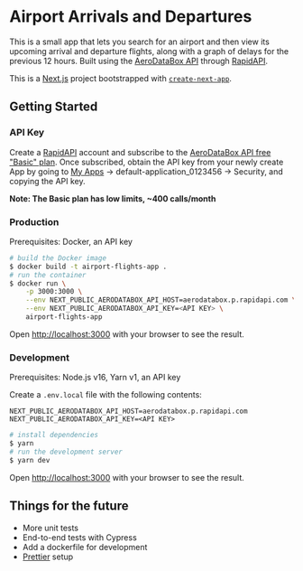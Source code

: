# Airport Arrivals and Departures

This is a small app that lets you search for an airport and then view its upcoming arrival and departure flights, along with a graph of delays for the previous 12 hours. Built using the [AeroDataBox API](https://doc.aerodatabox.com/) through [RapidAPI](https://rapidapi.com/aedbx-aedbx/api/aerodatabox/).

This is a [Next.js](https://nextjs.org/) project bootstrapped with [`create-next-app`](https://github.com/vercel/next.js/tree/canary/packages/create-next-app).

## Getting Started

### API Key

Create a [RapidAPI](https://rapidapi.com/hub) account and subscribe to the [AeroDataBox API free "Basic" plan](https://rapidapi.com/aedbx-aedbx/api/aerodatabox/pricing). Once subscribed, obtain the API key from your newly create App by going to [My Apps](https://rapidapi.com/developer/apps) -> default-application_0123456 -> Security, and copying the API key.

**Note: The Basic plan has low limits, ~400 calls/month**

### Production

Prerequisites: Docker, an API key

```bash
# build the Docker image
$ docker build -t airport-flights-app .
# run the container
$ docker run \
    -p 3000:3000 \
    --env NEXT_PUBLIC_AERODATABOX_API_HOST=aerodatabox.p.rapidapi.com \
    --env NEXT_PUBLIC_AERODATABOX_API_KEY=<API KEY> \
    airport-flights-app
```

Open [http://localhost:3000](http://localhost:3000) with your browser to see the result.

### Development

Prerequisites: Node.js v16, Yarn v1, an API key

Create a `.env.local` file with the following contents:

```
NEXT_PUBLIC_AERODATABOX_API_HOST=aerodatabox.p.rapidapi.com
NEXT_PUBLIC_AERODATABOX_API_KEY=<API KEY>
```

```bash
# install dependencies
$ yarn
# run the development server
$ yarn dev
```

Open [http://localhost:3000](http://localhost:3000) with your browser to see the result.


## Things for the future

- More unit tests
- End-to-end tests with Cypress
- Add a dockerfile for development
- [Prettier](https://prettier.io/) setup
